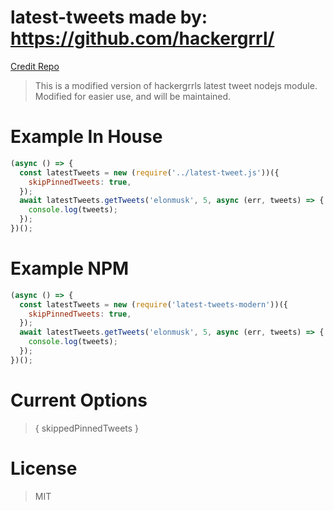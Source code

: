 # latest-tweets made by: https://github.com/hackergrrl/

[Credit Repo](https://github.com/hackergrrl/latest-tweets)

> This is a modified version of hackergrrls latest tweet nodejs module.
> Modified for easier use, and will be maintained.

# Example In House

```js
(async () => {
  const latestTweets = new (require('../latest-tweet.js'))({
    skipPinnedTweets: true,
  });
  await latestTweets.getTweets('elonmusk', 5, async (err, tweets) => {
    console.log(tweets);
  });
})();
```

# Example NPM

```js
(async () => {
  const latestTweets = new (require('latest-tweets-modern'))({
    skipPinnedTweets: true,
  });
  await latestTweets.getTweets('elonmusk', 5, async (err, tweets) => {
    console.log(tweets);
  });
})();
```

# Current Options

> {
> skippedPinnedTweets
> }

# License

> MIT
